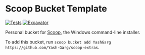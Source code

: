 # Scoop Bucket Template

[![Tests](https://github.com/Yash-Garg/scoop-extras/actions/workflows/ci.yml/badge.svg)](https://github.com/Yash-Garg/scoop-extras/actions/workflows/ci.yml) [![Excavator](https://github.com/Yash-Garg/scoop-extras/actions/workflows/excavator.yml/badge.svg)](https://github.com/Yash-Garg/scoop-extras/actions/workflows/excavator.yml)

Personal bucket for [Scoop](https://scoop.sh), the Windows command-line installer.

To add this bucket, run `scoop bucket add YashGarg https://github.com/Yash-Garg/scoop-extras`.
